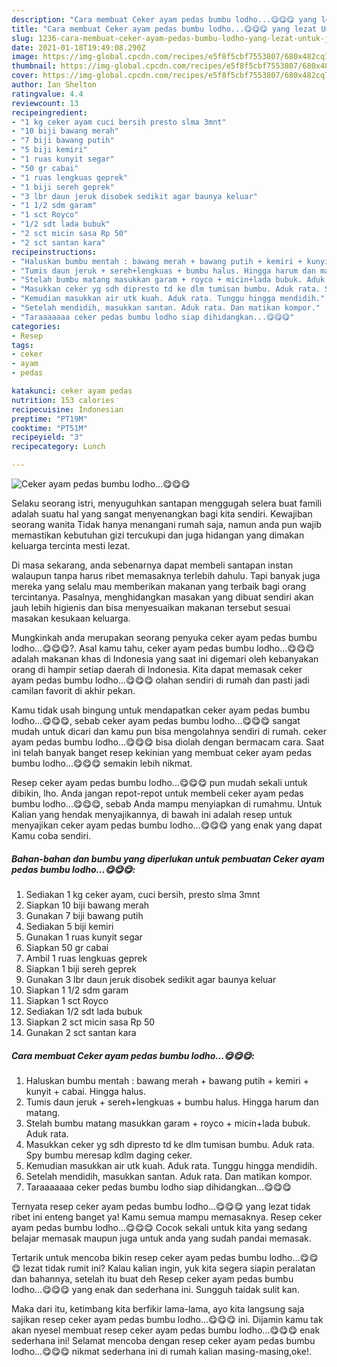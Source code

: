 ```yaml
---
description: "Cara membuat Ceker ayam pedas bumbu lodho...😋😋😋 yang lezat Untuk Jualan"
title: "Cara membuat Ceker ayam pedas bumbu lodho...😋😋😋 yang lezat Untuk Jualan"
slug: 1236-cara-membuat-ceker-ayam-pedas-bumbu-lodho-yang-lezat-untuk-jualan
date: 2021-01-18T19:49:08.290Z
image: https://img-global.cpcdn.com/recipes/e5f8f5cbf7553807/680x482cq70/ceker-ayam-pedas-bumbu-lodho😋😋😋-foto-resep-utama.jpg
thumbnail: https://img-global.cpcdn.com/recipes/e5f8f5cbf7553807/680x482cq70/ceker-ayam-pedas-bumbu-lodho😋😋😋-foto-resep-utama.jpg
cover: https://img-global.cpcdn.com/recipes/e5f8f5cbf7553807/680x482cq70/ceker-ayam-pedas-bumbu-lodho😋😋😋-foto-resep-utama.jpg
author: Ian Shelton
ratingvalue: 4.4
reviewcount: 13
recipeingredient:
- "1 kg ceker ayam cuci bersih presto slma 3mnt"
- "10 biji bawang merah"
- "7 biji bawang putih"
- "5 biji kemiri"
- "1 ruas kunyit segar"
- "50 gr cabai"
- "1 ruas lengkuas geprek"
- "1 biji sereh geprek"
- "3 lbr daun jeruk disobek sedikit agar baunya keluar"
- "1 1/2 sdm garam"
- "1 sct Royco"
- "1/2 sdt lada bubuk"
- "2 sct micin sasa Rp 50"
- "2 sct santan kara"
recipeinstructions:
- "Haluskan bumbu mentah : bawang merah + bawang putih + kemiri + kunyit + cabai. Hingga halus."
- "Tumis daun jeruk + sereh+lengkuas + bumbu halus. Hingga harum dan matang."
- "Stelah bumbu matang masukkan garam + royco + micin+lada bubuk. Aduk rata."
- "Masukkan ceker yg sdh dipresto td ke dlm tumisan bumbu. Aduk rata. Spy bumbu meresap kdlm daging ceker."
- "Kemudian masukkan air utk kuah. Aduk rata. Tunggu hingga mendidih."
- "Setelah mendidih, masukkan santan. Aduk rata. Dan matikan kompor."
- "Taraaaaaaa ceker pedas bumbu lodho siap dihidangkan...😋😋😋"
categories:
- Resep
tags:
- ceker
- ayam
- pedas

katakunci: ceker ayam pedas 
nutrition: 153 calories
recipecuisine: Indonesian
preptime: "PT19M"
cooktime: "PT51M"
recipeyield: "3"
recipecategory: Lunch

---
```



![Ceker ayam pedas bumbu lodho...😋😋😋](https://img-global.cpcdn.com/recipes/e5f8f5cbf7553807/680x482cq70/ceker-ayam-pedas-bumbu-lodho😋😋😋-foto-resep-utama.jpg)

Selaku seorang istri, menyuguhkan santapan menggugah selera buat famili adalah suatu hal yang sangat menyenangkan bagi kita sendiri. Kewajiban seorang  wanita Tidak hanya menangani rumah saja, namun anda pun wajib memastikan kebutuhan gizi tercukupi dan juga hidangan yang dimakan keluarga tercinta mesti lezat.

Di masa  sekarang, anda sebenarnya dapat membeli santapan instan walaupun tanpa harus ribet memasaknya terlebih dahulu. Tapi banyak juga mereka yang selalu mau memberikan makanan yang terbaik bagi orang tercintanya. Pasalnya, menghidangkan masakan yang dibuat sendiri akan jauh lebih higienis dan bisa menyesuaikan makanan tersebut sesuai masakan kesukaan keluarga. 



Mungkinkah anda merupakan seorang penyuka ceker ayam pedas bumbu lodho...😋😋😋?. Asal kamu tahu, ceker ayam pedas bumbu lodho...😋😋😋 adalah makanan khas di Indonesia yang saat ini digemari oleh kebanyakan orang di hampir setiap daerah di Indonesia. Kita dapat memasak ceker ayam pedas bumbu lodho...😋😋😋 olahan sendiri di rumah dan pasti jadi camilan favorit di akhir pekan.

Kamu tidak usah bingung untuk mendapatkan ceker ayam pedas bumbu lodho...😋😋😋, sebab ceker ayam pedas bumbu lodho...😋😋😋 sangat mudah untuk dicari dan kamu pun bisa mengolahnya sendiri di rumah. ceker ayam pedas bumbu lodho...😋😋😋 bisa diolah dengan bermacam cara. Saat ini telah banyak banget resep kekinian yang membuat ceker ayam pedas bumbu lodho...😋😋😋 semakin lebih nikmat.

Resep ceker ayam pedas bumbu lodho...😋😋😋 pun mudah sekali untuk dibikin, lho. Anda jangan repot-repot untuk membeli ceker ayam pedas bumbu lodho...😋😋😋, sebab Anda mampu menyiapkan di rumahmu. Untuk Kalian yang hendak menyajikannya, di bawah ini adalah resep untuk menyajikan ceker ayam pedas bumbu lodho...😋😋😋 yang enak yang dapat Kamu coba sendiri.

<!--inarticleads1-->

##### Bahan-bahan dan bumbu yang diperlukan untuk pembuatan Ceker ayam pedas bumbu lodho...😋😋😋:

1. Sediakan 1 kg ceker ayam, cuci bersih, presto slma 3mnt
1. Siapkan 10 biji bawang merah
1. Gunakan 7 biji bawang putih
1. Sediakan 5 biji kemiri
1. Gunakan 1 ruas kunyit segar
1. Siapkan 50 gr cabai
1. Ambil 1 ruas lengkuas geprek
1. Siapkan 1 biji sereh geprek
1. Gunakan 3 lbr daun jeruk disobek sedikit agar baunya keluar
1. Siapkan 1 1/2 sdm garam
1. Siapkan 1 sct Royco
1. Sediakan 1/2 sdt lada bubuk
1. Siapkan 2 sct micin sasa Rp 50
1. Gunakan 2 sct santan kara




<!--inarticleads2-->

##### Cara membuat Ceker ayam pedas bumbu lodho...😋😋😋:

1. Haluskan bumbu mentah : bawang merah + bawang putih + kemiri + kunyit + cabai. Hingga halus.
1. Tumis daun jeruk + sereh+lengkuas + bumbu halus. Hingga harum dan matang.
1. Stelah bumbu matang masukkan garam + royco + micin+lada bubuk. Aduk rata.
1. Masukkan ceker yg sdh dipresto td ke dlm tumisan bumbu. Aduk rata. Spy bumbu meresap kdlm daging ceker.
1. Kemudian masukkan air utk kuah. Aduk rata. Tunggu hingga mendidih.
1. Setelah mendidih, masukkan santan. Aduk rata. Dan matikan kompor.
1. Taraaaaaaa ceker pedas bumbu lodho siap dihidangkan...😋😋😋




Ternyata resep ceker ayam pedas bumbu lodho...😋😋😋 yang lezat tidak ribet ini enteng banget ya! Kamu semua mampu memasaknya. Resep ceker ayam pedas bumbu lodho...😋😋😋 Cocok sekali untuk kita yang sedang belajar memasak maupun juga untuk anda yang sudah pandai memasak.

Tertarik untuk mencoba bikin resep ceker ayam pedas bumbu lodho...😋😋😋 lezat tidak rumit ini? Kalau kalian ingin, yuk kita segera siapin peralatan dan bahannya, setelah itu buat deh Resep ceker ayam pedas bumbu lodho...😋😋😋 yang enak dan sederhana ini. Sungguh taidak sulit kan. 

Maka dari itu, ketimbang kita berfikir lama-lama, ayo kita langsung saja sajikan resep ceker ayam pedas bumbu lodho...😋😋😋 ini. Dijamin kamu tak akan nyesel membuat resep ceker ayam pedas bumbu lodho...😋😋😋 enak sederhana ini! Selamat mencoba dengan resep ceker ayam pedas bumbu lodho...😋😋😋 nikmat sederhana ini di rumah kalian masing-masing,oke!.


